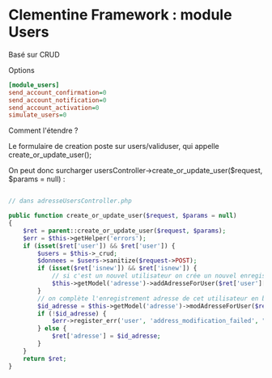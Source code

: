 Clementine Framework : module Users
===

Basé sur CRUD

Options
```ini
[module_users]
send_account_confirmation=0
send_account_notification=0
send_account_activation=0
simulate_users=0
```

Comment l'étendre ?

Le formulaire de creation poste sur users/validuser, qui appelle create_or_update_user(); 

On peut donc surcharger usersController->create_or_update_user($request, $params = null) :

```php

// dans adresseUsersController.php

public function create_or_update_user($request, $params = null)
{
    $ret = parent::create_or_update_user($request, $params);
    $err = $this->getHelper('errors');
    if (isset($ret['user']) && $ret['user']) {
        $users = $this->_crud;
        $donnees = $users->sanitize($request->POST);
        if (isset($ret['isnew']) && $ret['isnew']) {
            // si c'est un nouvel utilisateur on crée un nouvel enregistrement adresse en base pour cet utilisateur :
            $this->getModel('adresse')->addAdresseForUser($ret['user']['id'], $donnees['titre']);
        }
        // on complète l'enregistrement adresse de cet utilisateur en base de données
        $id_adresse = $this->getModel('adresse')->modAdresseForUser($ret['user']['id'], $donnees);
        if (!$id_adresse) {
            $err->register_err('user', 'address_modification_failed', "Impossible de modifier l'adresse de cet utilisateur" . "\r\n");
        } else {
            $ret['adresse'] = $id_adresse;
        }
    }
    return $ret;
}

```
